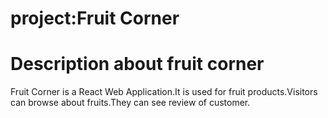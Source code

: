 
# project:Fruit Corner


# Description about fruit corner

Fruit Corner is a React Web Application.It is used for fruit products.Visitors can browse about fruits.They can see review of customer.



